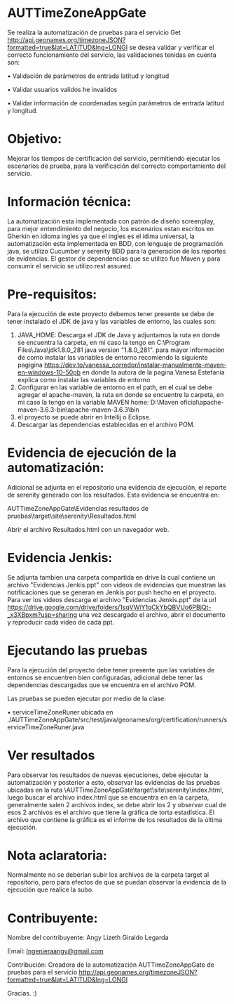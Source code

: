 # AUTTimeZoneAppGate

Se realiza la automatización de pruebas para el servicio Get http://api.geonames.org/timezoneJSON?formatted=true&lat=LATITUD&lng=LONGI se desea validar y verificar el correcto funcionamiento del servicio, las validaciones tenidas en cuenta son:

•	Validación de parámetros de entrada latitud y longitud

•	Validar usuarios validos he invalidos

•	Validar información de coordenadas según parámetros de entrada latitud y longitud.


# Objetivo:

Mejorar los tiempos de certificación del servicio, permitiendo ejecutar los escenarios de prueba, para la verificación del correcto comportamiento del servicio. 



# Información técnica:
 
La automatización esta implementada con patrón de diseño screenplay, para mejor entendimiento del negocio, los escenarios estan escritos en Gherkin en idioma ingles ya que el ingles es el idima universal, la automatización esta implementada en BDD, con lenguaje de programación java, se utilizo Cucumber y serenity BDD para la generacion de los reportes de evidencias. El gestor de dependencias que se utilizo fue Maven y para consumir el servicio se utilizo rest assured. 


# Pre-requisitos:

Para la ejecución de este proyecto debemos tener presente se debe de tener instalado el JDK de java y las variables de entorno, las cuales son:
1.	JAVA_HOME: Descarga el JDK de Java y adjuntamos la ruta en donde se encuentra la carpeta, en mi caso la tengo en C:\Program Files\Java\jdk1.8.0_281
java version "1.8.0_281".
para mayor informaciòn de como instalar las variables de entorno recomiendo la siguiente pagigina https://dev.to/vanessa_corredor/instalar-manualmente-maven-en-windows-10-50pb en donde la autora de la pagina Vanesa Estefania explica como instalar las variables de entorno
2.	Configurar en las variable de entorno en el path, en el cual se debe agregar el apache-maven, la ruta en donde se encuentre la carpeta, en mi caso la tengo en la variable MAVEN  home:  D:\Maven oficial\apache-maven-3.6.3-bin\apache-maven-3.6.3\bin
3. el proyecto se puede abrir en Intellij o Eclipse.
4. Descargar las dependencias establecidas en el archivo POM.


# Evidencia de ejecución de la automatización:

Adicional se adjunta en el repositorio una evidencia de ejecución, el reporte de serenity generado con los resultados.
Esta evidencia se encuentra en:  


AUTTimeZoneAppGate\Evidencias resultados de pruebas\target\site\serenity\Resultados.html


Abrir el archivo Resultados.html con un navegador web.


# Evidencia Jenkis:

Se adjunta tambien una carpeta compartida en drive la cual contiene un archivo "Evidencias Jenkis.ppt" con videos de evidencias que muestran las notificaciones que se generan en Jenkis por push hecho en el proyecto.
Para ver los videos descarga el archivo "Evidencias Jenkis.ppt" de la url https://drive.google.com/drive/folders/1sqVWiY1qCkYbQBVUo6PBjQt-_x3XBpxm?usp=sharing una vez descargado el archivo, abrir el documento y reproducir cada video de cada ppt.



# Ejecutando las pruebas 

Para la ejecución del proyecto debe tener presente que las variables de entornos se encuentren bien configuradas, adicional debe tener las dependencias descargadas que se encuentra en el archivo POM.


Las pruebas se pueden ejecutar por medio de la clase:


•	serviceTimeZoneRuner ubicada en ./AUTTimeZoneAppGate/src/test/java/geonames/org/certification/runners/serviceTimeZoneRuner.java


# Ver resultados

Para observar los resultados de nuevas ejecuciones, debe ejecutar la automatización y posterior a esto, observar las evidencias de las pruebas ubicadas en la  ruta \AUTTimeZoneAppGate\target\site\serenity\index.html, luego buscar el archivo index.html que se encuentra en en la carpeta, generalmente salen 2 archivos index, se debe abrir los 2 y observar cual de esos 2 archivos es el archivo que tiene la gráfica de torta estadística. El archivo que contiene la gráfica es el informe de los resultados de la última ejecución.


# Nota aclaratoria:

Normalmente no se deberían subir los archivos de la carpeta target al repositorio, pero para efectos de que se puedan observar la evidencia de la ejecución que realice la subo.


# Contribuyente:

Nombre del contribuyente: Angy Lizeth Giraldo Legarda

Email: Ingenieraangy@gmail.com

Contribución: Creadora de la automatización AUTTimeZoneAppGate de pruebas para el servicio  http://api.geonames.org/timezoneJSON?formatted=true&lat=LATITUD&lng=LONGI 


Gracias. :)
